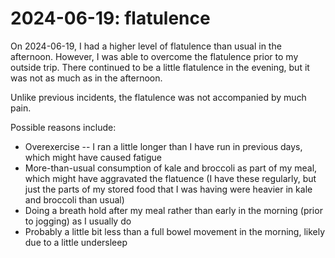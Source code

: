# 2024-06-19: flatulence

On 2024-06-19, I had a higher level of flatulence than usual in the
afternoon. However, I was able to overcome the flatulence prior to my
outside trip. There continued to be a little flatulence in the
evening, but it was not as much as in the afternoon.

Unlike previous incidents, the flatulence was not accompanied by much
pain.

Possible reasons include:

* Overexercise -- I ran a little longer than I have run in previous
  days, which might have caused fatigue
* More-than-usual consumption of kale and broccoli as part of my meal,
  which might have aggravated the flatuence (I have these regularly,
  but just the parts of my stored food that I was having were heavier
  in kale and broccoli than usual)
* Doing a breath hold after my meal rather than early in the morning
  (prior to jogging) as I usually do
* Probably a little bit less than a full bowel
  movement in the morning, likely due to a little undersleep

